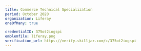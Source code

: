 ```yaml
---
title: Commerce Technical Specialization
period: October 2020
organization: Liferay
oneOfMany: true

credentialID: 375ot2iogspi
emblemfile: liferay.png
verification_url: https://verify.skilljar.com/c/375ot2iogspi
---
```

